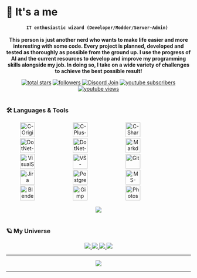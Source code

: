 <!--
**xscr33m/xscr33m** is a ✨ _special_ ✨ repository because its `README.md` (this file) appears on your GitHub profile.
-->

# :teddy_bear: It's a me
<p align="center">
  <strong><code>IT enthusiastic wizard (Developer/Modder/Server-Admin) </code></strong>
  <br>
  <br>
  <strong>This person is just another nerd who wants to make life easier and more interesting with some code. Every project is planned, developed and tested as thoroughly as possible from the ground up. 
  I use the progress of AI and the current resources to develop and improve my programming skills alongside my job. In doing so, I take on a wide variety of challenges to achieve the best possible result!</strong>
</p>

   <p align="center">
      <a href="https://github.com/xscr33m?tab=repositories&sort=stargazers">
         <img alt="total stars" title="Total stars on GitHub" src="https://img.shields.io/github/stars/xscr33m?color=55960c&style=for-the-badge&labelColor=488207&logo=github"/></a>
      <a href="https://github.com/xscr33m?tab=followers">
         <img alt="followers" title="Follow me on Github" src="https://img.shields.io/github/followers/xscr33m?color=236ad3&labelColor=1155ba&style=for-the-badge&label=Follower&logoColor=white&logo=github"/></a>
      <a href="https://discord.com/invite/PasvscT4Nh">
         <img alt="Discord Join" title="Join the Discord Server" src="https://img.shields.io/discord/1102440447835648124?color=5865F2&style=for-the-badge&labelColor=5e6af0&logo=discord&logoColor=white&label=Join"/></a>
      <a href="https://www.youtube.com/@xscr33m?sub_confirmation=1">
         <img alt="youtube subscribers" title="Subscribe to my YouTube channel" src="https://img.shields.io/youtube/channel/subscribers/UCYFZ9NvJHMjaiyW9GGYvijQ?color=%23E05D44&label=SUBSCRIBE&logoColor=white&style=for-the-badge&labelColor=CE4630&logo=youtube"/></a> 
      <a href="https://www.youtube.com/@xscr33m">
         <img alt="youtube views" title="Total YouTube views" src="https://img.shields.io/youtube/channel/views/UCYFZ9NvJHMjaiyW9GGYvijQ?color=%23E1AD0E&logoColor=white&style=for-the-badge&labelColor=C79600&logo=youtube"/></a> 
   </p>

#

### 🛠️ Languages & Tools
   <p align="center">
<img alt="C-Original" title="C-Original" width="40px" style="margin-right:100px;" src="https://cdn.jsdelivr.net/gh/devicons/devicon/icons/c/c-original.svg" />
<img alt="C-Plus-Plus" title="C-Plus-Plus" width="40px" style="margin-right:100px;" src="https://cdn.jsdelivr.net/gh/devicons/devicon/icons/cplusplus/cplusplus-original.svg" />
<img alt="C-Sharp" title="C-Sharp" width="40px" style="margin-right:100px;" src="https://cdn.jsdelivr.net/gh/devicons/devicon/icons/csharp/csharp-original.svg" />
<img alt="DotNet-Original" title="DotNet-Original" width="40px" style="margin-right:100px;" src="https://cdn.jsdelivr.net/gh/devicons/devicon/icons/dot-net/dot-net-original.svg" />
<img alt="DotNet-Core" title="DotNet-Core" width="40px" style="margin-right:100px;" src="https://cdn.jsdelivr.net/gh/devicons/devicon/icons/dotnetcore/dotnetcore-original.svg" />
<img alt="Markdown" title="Markdown" width="40px" style="margin-right:100px;" src="https://cdn.jsdelivr.net/gh/devicons/devicon/icons/markdown/markdown-original.svg" />
<img alt="VisualStudio" title="VisualStudio" width="40px" style="margin-right:100px;" src="https://cdn.jsdelivr.net/gh/devicons/devicon/icons/visualstudio/visualstudio-plain.svg" />
<img alt="VS-Code" title="VS-Code" width="40px" style="margin-right:100px;" src="https://cdn.jsdelivr.net/gh/devicons/devicon/icons/vscode/vscode-original.svg" />
<img alt="Git" title="Git" width="40px" style="margin-right:100px;" src="https://cdn.jsdelivr.net/gh/devicons/devicon/icons/git/git-original.svg" />
<img alt="Jira" title="Jira" width="40px" style="margin-right:100px;" src="https://cdn.jsdelivr.net/gh/devicons/devicon/icons/jira/jira-original.svg" />
<img alt="PostgreSQL" title="PostgreSQL" width="40px" style="margin-right:100px;" src="https://cdn.jsdelivr.net/gh/devicons/devicon/icons/postgresql/postgresql-original.svg" />
<img alt="MS-SQL" title="MS-SQL" width="40px" style="margin-right:100px;" src="https://cdn.jsdelivr.net/gh/devicons/devicon/icons/microsoftsqlserver/microsoftsqlserver-plain.svg" />
<img alt="Blender" title="Blender" width="40px" style="margin-right:100px;" src="https://cdn.jsdelivr.net/gh/devicons/devicon/icons/blender/blender-original.svg" />
<img alt="Gimp" title="Gimp" width="40px" style="margin-right:100px;" src="https://cdn.jsdelivr.net/gh/devicons/devicon/icons/gimp/gimp-original.svg" />
<img alt="Photoshop" title="Photoshop" width="40px" style="margin-right:100px;" src="https://cdn.jsdelivr.net/gh/devicons/devicon/icons/photoshop/photoshop-plain.svg" />
   </p>
<p align="center">
  <a href="https://github.com/xscr33m/">
    <img src="https://github-readme-stats.vercel.app/api/top-langs/?username=xscr33m&theme=monokai" />
  </a>
</p>

#

### 🪐 My Universe

<p align="center">
  <a href="https://github.com/xscr33m/TraderPlusEditor">
    <img src="https://github-readme-stats.vercel.app/api/pin/?username=xscr33m&repo=TraderPlusEditor&theme=monokai" />
  </a>
  <a href="https://github.com/xscr33m/Dr.Jones-to-TraderPlus-Converter">
    <img src="https://github-readme-stats.vercel.app/api/pin/?username=xscr33m&repo=Dr.Jones-to-TraderPlus-Converter&theme=monokai" />
  </a>
  <a href="https://github.com/xscr33m/TypesClassNameExtractor">
    <img src="https://github-readme-stats.vercel.app/api/pin/?username=xscr33m&repo=TypesClassNameExtractor&theme=monokai" />
  </a>
  <a href="https://github.com/xscr33m/BigFile_Checker">
    <img src="https://github-readme-stats.vercel.app/api/pin/?username=xscr33m&repo=BigFile_Checker&theme=monokai" />
  </a>
</p>

---

<p align="center">
  <a href="https://github.com/xscr33m/">
    <img src="https://github-readme-stats.vercel.app/api?username=xscr33m&include_all_commits=true&show_icons=true&show=prs_merged,prs_merged_percentage&hide=issues,contribs&theme=monokai" />
  </a>
</p>

---






<!-- OLD Profile 
# xscr33m's Profile Information

## About Me
- 🛠️ Developer
- ⚙️ Modder
- 💻 DayZ Server Owner
- 👾 Gamer


## Projects
- 🛠️ [TraderPlusEditor](https://github.com/xscr33m/TraderPlusEditor)
- 🛠️ [Dr.Jones-to-TraderPlus-Converter](https://github.com/xscr33m/Dr.Jones-to-TraderPlus-Converter)
- 🎮 [My Steam Workshop](https://steamcommunity.com/id/xscr33m/myworkshopfiles/?appid=221100)
- 🕹️ [[EU] BeyondZ |PvE|Jungle|KillReward|AirDrop|Trader|Loot+|](https://top-games.net/dayz/beyondz)


## Contact
If you have any questions or suggestions, feel free to contact me:
- 💬 Discord: [xscr33m#4443](https://discord.gg/PasvscT4Nh)
-->
